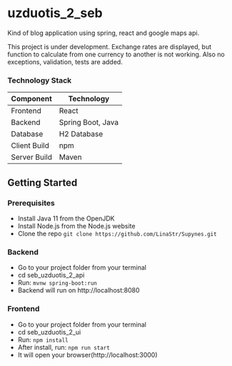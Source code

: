 # uzduotis_2_seb

Kind of blog application using spring, react and google maps api.

This project is under development. Exchange rates are displayed, but function to calculate from one currency to another is not working. Also no exceptions, validation, tests are added.

### Technology Stack
Component         | Technology
---               | ---
Frontend          | React
Backend           | Spring Boot, Java
Database          | H2 Database
Client Build      | npm
Server Build      | Maven

## Getting Started

### Prerequisites
-  Install Java 11 from the OpenJDK
-  Install Node.js from the Node.js website
-  Clone the repo `git clone https://github.com/LinaStr/Supynes.git`

### Backend
- Go to your project folder from your terminal
- cd seb_uzduotis_2_api
- Run: `mvnw spring-boot:run`
- Backend will run on http://localhost:8080

### Frontend
- Go to your project folder from your terminal
- cd seb_uzduotis_2_ui
- Run: `npm install` 
- After install, run: `npm run start`
- It will open your browser(http://localhost:3000)
